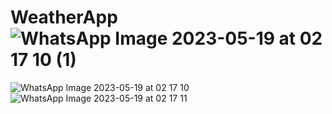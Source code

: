 # WeatherApp![WhatsApp Image 2023-05-19 at 02 17 10 (1)](https://github.com/EmrullahAkturk/WeatherApp/assets/67637511/075a6aae-4c32-4b6b-a7fc-155c7956d20d)
![WhatsApp Image 2023-05-19 at 02 17 10](https://github.com/EmrullahAkturk/WeatherApp/assets/67637511/1172bd08-2fb1-4669-a3f0-ad2465719516)
![WhatsApp Image 2023-05-19 at 02 17 11](https://github.com/EmrullahAkturk/WeatherApp/assets/67637511/9fecf5ac-cb89-4cf0-9bbb-d986f2b55bee)
